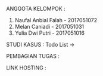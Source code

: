ANGGOTA KELOMPOK : 
1. Naufal Anbial Falah - 2017051072
2. Melan Caniadi - 2017051031
3. Yulia Dwi Putri - 2017051016

STUDI KASUS : 
Todo List -> 

PEMBAGIAN TUGAS : 


LINK HOSTING : 
